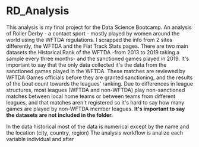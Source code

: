 # RD_Analysis

This analysis is my final project for the Data Science Bootcamp. An analysis of Roller Derby - a contact sport -  mostly played by women around the world using the WFTDA regulations. 
I scrapped the info from 2 sites differently, the WFTDA and the Flat Track Stats pages. There are two main datasets the Historical Rank of the WFTDA -from 2013 to 2019 taking a sample every three months- and the sanctioned games played in 2019.
It's important to say that the only data collected it's the data from the sanctioned games played in the WFTDA. These matches are reviewed by WFTDA Games officials before they are granted sanctioning, and the results of the bout count towards the leagues' ranking. Due to differences in league structures, most leagues (WFTDA and non-WFTDA) play non-sanctioned matches between local home teams or between teams from different leagues, and that matches aren't registered so it's hard to say how many games are played by non-WFTDA member leagues.
**It's important to say the datasets are not included in the folder.**

In the data historical most of the data is numerical except by the name and the location (city, country, region)
The analysis workflow is analize each variable individual and after 